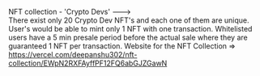 NFT collection - 'Crypto Devs'  ---> </br>
There exist only 20 Crypto Dev NFT's and each one of them are unique.
User's would be able to mint only 1 NFT with one transaction.
Whitelisted users have a 5 min presale period before the actual sale where they are guaranteed 1 NFT per transaction.
Website for the NFT Collection => https://vercel.com/deepanshu302/nft-collection/EWpN2RXFAyffPF12FQ6abGJZGawN
